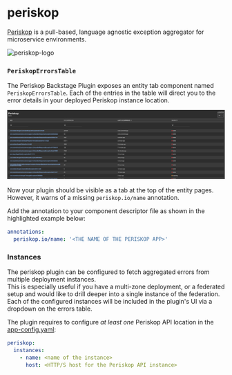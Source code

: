 # periskop

[Periskop](https://periskop.io/) is a pull-based, language agnostic exception aggregator for microservice environments.

![periskop-logo](https://i.imgur.com/z8BLePO.png)

### `PeriskopErrorsTable`

The Periskop Backstage Plugin exposes an entity tab component named `PeriskopErrorsTable`. Each of the entries in the table will direct you to the error details in your deployed Periskop instance location.

![periskop-errors-card](./docs/periskop-plugin-screenshot.png)

Now your plugin should be visible as a tab at the top of the entity pages.
However, it warns of a missing `periskop.io/name` annotation.

Add the annotation to your component descriptor file as shown in the highlighted example below:

```yaml
annotations:
  periskop.io/name: '<THE NAME OF THE PERISKOP APP>'
```

### Instances

The periskop plugin can be configured to fetch aggregated errors from multiple deployment instances.  
This is especially useful if you have a multi-zone deployment, or a federated setup and would like to drill deeper into a single instance of the federation. Each of the configured instances will be included in the plugin's UI via a dropdown on the errors table.

The plugin requires to configure _at least one_ Periskop API location in the [app-config.yaml](https://github.com/backstage/backstage/blob/master/app-config.yaml):

```yaml
periskop:
  instances:
    - name: <name of the instance>
      host: <HTTP/S host for the Periskop API instance>
```
